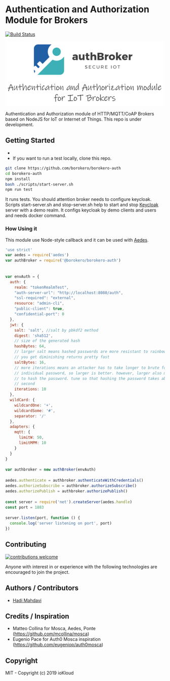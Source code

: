 # Authentication and Authorization Module for Brokers

[![Build Status](https://travis-ci.com/borokero/borokero-auth.svg)](https://travis-ci.com/borokero/borokero-auth)

<div align="center">
    <img src="https://raw.githubusercontent.com/borokero/borokero-auth/main/docs/asset/repository-open-graph.png" width="500px"</img> 
</div>

Authentication and Authorization module of HTTP/MQTT/CoAP Brokers based on NodeJS for IoT or Internet of Things. This repo is under development.


##  Getting Started

* 
* If you want to run a test locally, clone this repo.

``` bash
git clone https://github.com/borokero/borokero-auth
cd borokero-auth
npm install
bash ./scripts/start-server.sh
npm run test
```
It runs tests. You should attention broker needs to configure keycloak. Scripts start-server.sh and stop-server.sh help to start and stop [Keycloak](https://www.keycloak.org/) server with a demo realm. It configs keycloak by demo clients and users and needs docker command.


### How Using it
This module use Node-style callback and it can be used with [Aedes](https://github.com/mcollina/aedes).

``` js
'use strict'
var aedes = require('aedes')
var authBroker = require('@borokero/borokero-auth')


var envAuth = {
  auth: {
    realm: "tokenRealmTest",
    "auth-server-url": "http://localhost:8080/auth",
    "ssl-required": "external",
    resource: "admin-cli",
    "public-client": true,
    "confidential-port": 0
  },
  jwt: {
    salt: 'salt', //salt by pbkdf2 method
    digest: 'sha512',
    // size of the generated hash
    hashBytes: 64,
    // larger salt means hashed passwords are more resistant to rainbow table, but
    // you get diminishing returns pretty fast
    saltBytes: 16,
    // more iterations means an attacker has to take longer to brute force an
    // individual password, so larger is better. however, larger also means longer
    // to hash the password. tune so that hashing the password takes about a
    // second
    iterations: 10
  },
  wildCard: {
    wildcardOne: '+',
    wildcardSome: '#',
    separator: '/'
  },
  adapters: {
    mqtt: {
      limitW: 50,
      limitMPM: 10
    }
  }
}

var authbroker = new authBroker(envAuth)

aedes.authenticate = authbroker.authenticateWithCredentials()
aedes.authorizeSubscribe = authbroker.authorizeSubscribe()
aedes.authorizePublish = authbroker.authorizePublish()

const server = require('net').createServer(aedes.handle)
const port = 1883

server.listen(port, function () {
  console.log('server listening on port', port)
})
```



## Contributing

[![contributions welcome](https://img.shields.io/badge/contributions-welcome-brightgreen.svg?style=flat)](https://github.com/dwyl/esta/issues)

Anyone with interest in or experience with the following technologies are encouraged to join the project.

## Authors / Contributors

* [Hadi Mahdavi](https://twitter.com/kamerdack)



## Credits / Inspiration

* Matteo Collina for Mosca, Aedes, Ponte (https://github.com/mcollina/mosca)
* Eugenio Pace for Auth0 Mosca inspiration (https://github.com/eugeniop/auth0mosca)


## Copyright

MIT - Copyright (c) 2019 ioKloud
